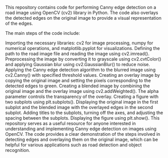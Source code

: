 This repository contains code for performing Canny edge detection on a road image using OpenCV (cv2) library in Python. The code also overlays the detected edges on the original image to provide a visual representation of the edges.

The main steps of the code include:

Importing the necessary libraries: cv2 for image processing, numpy for numerical operations, and matplotlib.pyplot for visualizations.
Defining the path to the road image file and reading the image using cv2.imread().
Preprocessing the image by converting it to grayscale using cv2.cvtColor() and applying Gaussian blur using cv2.GaussianBlur() to reduce noise.
Applying the Canny edge detection algorithm to the blurred image using cv2.Canny() with specified threshold values.
Creating an overlay image by copying the original image and setting the pixels corresponding to the detected edges to green.
Creating a blended image by combining the original image and the overlay image using cv2.addWeighted(). The alpha parameter controls the transparency of the overlay.
Creating a figure with two subplots using plt.subplots(). Displaying the original image in the first subplot and the blended image with the overlayed edges in the second subplot.
Adding titles to the subplots, turning off the axes, and adjusting the spacing between the subplots.
Displaying the figure using plt.show().
This repository serves as a useful resource for anyone interested in understanding and implementing Canny edge detection on images using OpenCV. The code provides a clear demonstration of the steps involved in detecting edges and overlaying them on the original image,
which can be helpful for various applications such as road detection and object recognition.
